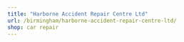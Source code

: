 ```yaml
---
title: "Harborne Accident Repair Centre Ltd"
url: /birmingham/harborne-accident-repair-centre-ltd/
shop: car repair
---
```

